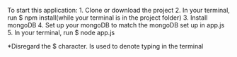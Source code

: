 To start this application:
    1. Clone or download the project
    2. In your terminal, run $ npm install(while your terminal is in the project folder)
    3. Install mongoDB
    4. Set up your mongoDB to match the mongoDB set up in app.js
    5. In your terminal, run $ node app.js

*Disregard the $ character. Is used to denote typing in the terminal
